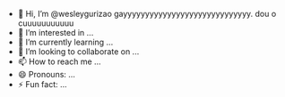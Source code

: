 - 👋 Hi, I’m @wesleygurizao gayyyyyyyyyyyyyyyyyyyyyyyyyyyyy. dou o cuuuuuuuuuuu
- 👀 I’m interested in ...
- 🌱 I’m currently learning ...
- 💞️ I’m looking to collaborate on ...
- 📫 How to reach me ...
- 😄 Pronouns: ...
- ⚡ Fun fact: ...

<!---
wesleygurizao/wesleygurizao is a ✨ special ✨ repository because its `README.md` (this file) appears on your GitHub profile.
You can click the Preview link to take a look at your changes.
--->
